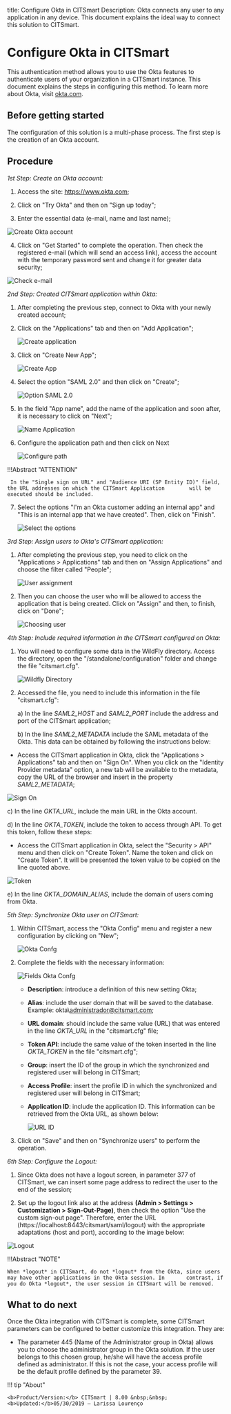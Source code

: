 title: Configure Okta in CITSmart
Description: Okta connects any user to any application in any device. This document explains the ideal way to connect this solution to CITSmart.
# Configure Okta in CITSmart

This authentication method allows you to use the Okta features to authenticate users of your organization in a CITSmart instance. This document explains the steps in configuring this method. To learn more about Okta, visit [okta.com][1].

Before getting started
--------------------

The configuration of this solution is a multi-phase process. The first step is the creation of an Okta account.

Procedure
----------------

*1st Step: Create an Okta account:*

1. Access the site:  https://www.okta.com;

2. Click on "Try Okta" and then on "Sign up today";

3. Enter the essential data (e-mail, name and last name);

![Create Okta account](images/okta.img1.png)

4. Click on "Get Started" to complete the operation. Then check the registered e-mail (which will send an access link), access the account with the temporary password sent and change it for greater data security;

![Check e-mail](images/okta.img2.png)

*2nd Step: Created CITSmart application within Okta:*

1. After completing the previous step, connect to Okta with your newly created account;

2. Click on the "Applications" tab and then on "Add Application";

      ![Create application](images/okta.img3.png)

3. Click on "Create New App";

      ![Create App](images/okta.img4.png)

4. Select the option "SAML 2.0" and then click on "Create";

      ![Option SAML 2.0](images/okta.img5.png)

5. In the field "App name", add the name of the application and soon after, it is necessary to click on "Next";

      ![Name Application](images/okta.img6.png)

6. Configure the application path and then click on Next

    ![Configure path](images/okta.img7.png)

  !!!Abstract "ATTENTION"
   
     In the "Single sign on URL" and "Audience URI (SP Entity ID)" field, the URL addresses on which the CITSmart Application        will be executed should be included.
     
7. Select the options "I'm an Okta customer adding an internal app" and "This is an internal app that we have created". Then, click on "Finish".

      ![Select the options](images/okta.img8.png)

*3rd Step: Assign users to Okta's CITSmart application:*

1. After completing the previous step, you need to click on the "Applications > Applications" tab and then on "Assign Applications" and choose the filter called "People";

      ![User assignment](images/okta.img9.png)

2. Then you can choose the user who will be allowed to access the application that is being created. Click on "Assign" and then, to finish, click on "Done";

      ![Choosing user](images/okta.img10.png)

*4th Step: Include required information in the CITSmart configured on Okta:*

1. You will need to configure some data in the WildFly directory. Access the directory, open the "/standalone/configuration" folder and change the file "citsmart.cfg".

      ![Wildfly Directory](images/okta.img11.png)

  2. Accessed the file, you need to include this information in the file "citsmart.cfg":
       
       a) In the line *SAML2_HOST* and *SAML2_PORT* include the address and port of the CITSmart application;
       
       b) In the line *SAML2_METADATA* include the SAML metadata of the Okta. This data can be obtained by following the instructions below:
 
   - Access the CITSmart application in Okta, click the "Applications > Applications" tab and then on "Sign On". When you click on the "Identity Provider metadata" option, a new tab will be available to the metadata, copy the URL of the browser and insert in the property *SAML2_METADATA*;
        
 ![Sign On](images/okta.img12.png)

   c) In the line *OKTA_URL*, include the main URL in the Okta account.
   
   d) In the line *OKTA_TOKEN*, include the token to access through API. To get this token, follow these steps:
   
   - Access the CITSmart application in Okta, select the "Security > API" menu and then click on "Create Token". Name the token and click on "Create Token". It will be presented the token value to be copied on the line quoted above.
   
![Token](images/okta.img13.png)

  e) In the line *OKTA_DOMAIN_ALIAS*, include the domain of users coming from Okta.
  
*5th Step: Synchronize Okta user on CITSmart:*

1. Within CITSmart, access the "Okta Config" menu and register a new configuration by clicking on "New";

      ![Okta Confg](images/okta.img14.png)

2. Complete the fields with the necessary information:

      ![Fields Okta Confg](images/okta.img15.png)

   * **Description**: introduce a definition of this new setting Okta;
     
   * **Alias**: include the user domain that will be saved to the database. Example: okta\administrador@citsmart.com;
     
   * **URL domain**: should include the same value (URL) that was entered in the line *OKTA_URL* in the "citsmart.cfg" file; 
     
   * **Token API**: include the same value of the token inserted in the line *OKTA_TOKEN* in the file "citsmart.cfg";
     
   * **Group**: insert the ID of the group in which the synchronized and registered user will belong in CITSmart;
     
   * **Access Profile**: insert the profile ID in which the synchronized and registered user will belong in CITSmart;
     
   * **Application ID**: include the application ID. This information can be retrieved from the Okta URL, as shown below:
     
      ![URL ID](images/okta.img16.png)

3. Click on "Save" and then on "Synchronize users" to perform the operation.

*6th Step: Configure the Logout:*

1. Since Okta does not have a logout screen, in parameter 377 of CITSmart, we can insert some page address to redirect the user to the 
end of the session;

2. Set up the logout link also at the address **(Admin > Settings > Customization > Sign-Out-Page)**, then check the option "Use the 
custom sign-out page". Therefore, enter the URL (https://localhost:8443/citsmart/saml/logout) with the appropriate adaptations (host and 
port), according to the image below:

 ![Logout](images/okta.img19.png)

!!!Abstract "NOTE"
   
    When *logout* in CITSmart, do not *logout* from the Okta, since users may have other applications in the Okta session. In       contrast, if you do Okta *logout*, the user session in CITSmart will be removed.

What to do next
----------------------

Once the Okta integration with CITSmart is complete, some CITSmart parameters can be configured to better customize this integration. They are:

 
 - The parameter 445 (Name of the Administrator group in Okta) allows you to choose the administrator group in the Okta solution. If the user belongs to this chosen group, he/she will have the access profile defined as administrator. If this is not the case, your access profile will be the default profile defined by the parameter 39.
 
!!! tip "About"

    <b>Product/Version:</b> CITSmart | 8.00 &nbsp;&nbsp;
    <b>Updated:</b>05/30/2019 – Larissa Lourenço

[1]: https://www.okta.com/
